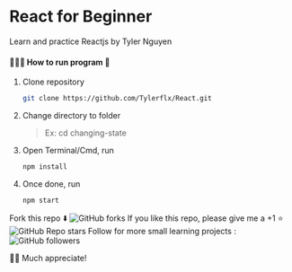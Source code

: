 # React for Beginner
Learn and practice Reactjs by Tyler Nguyen


#### 🏃🏼‍♂️ How to run program 💨
1. Clone repository
    ```bash
    git clone https://github.com/Tylerflx/React.git
    ```
2. Change directory to folder
    >Ex: cd changing-state
3. Open Terminal/Cmd, run
    ```bash
    npm install
    ```
4. Once done, run
    ```bash
    npm start
    ```
Fork this repo ⬇️
![GitHub forks](https://img.shields.io/github/forks/Tylerflx/React?style=social)
If you like this repo, please give me a +1 ⭐️
![GitHub Repo stars](https://img.shields.io/github/stars/Tylerflx/React?style=social)
Follow for more small learning projects :
![GitHub followers](https://img.shields.io/github/followers/Tylerflx?style=social)

🙏🏻 Much appreciate!
